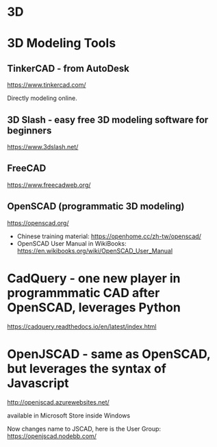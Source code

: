 # 3D

# 3D Modeling Tools

## TinkerCAD - from AutoDesk

https://www.tinkercad.com/

Directly modeling online.

## 3D Slash - easy free 3D modeling software for beginners

https://www.3dslash.net/

## FreeCAD

https://www.freecadweb.org/

## OpenSCAD (programmatic 3D modeling)

https://openscad.org/

- Chinese training material: https://openhome.cc/zh-tw/openscad/
- OpenSCAD User Manual in WikiBooks: https://en.wikibooks.org/wiki/OpenSCAD_User_Manual

# CadQuery - one new player in programmmatic CAD after OpenSCAD, leverages Python

https://cadquery.readthedocs.io/en/latest/index.html

# OpenJSCAD - same as OpenSCAD, but leverages the syntax of Javascript

http://openjscad.azurewebsites.net/

available in Microsoft Store inside Windows

Now changes name to JSCAD, here is the User Group: https://openjscad.nodebb.com/